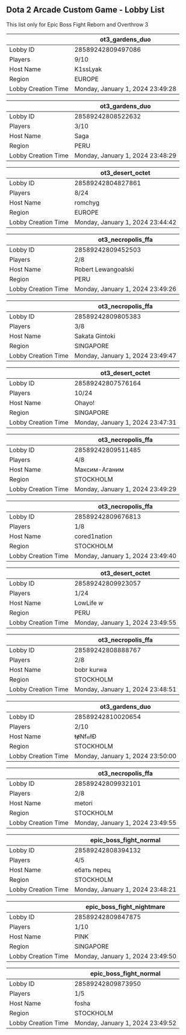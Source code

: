 ## Dota 2 Arcade Custom Game - Lobby List

This list only for Epic Boss Fight Reborn and Overthrow 3

|  | ot3_gardens_duo |
| ------ | ------ |
| Lobby ID | 28589242809497086 |
| Players | 9/10 |
| Host Name | K1ssLyak |
| Region | EUROPE |
| Lobby Creation Time | Monday, January 1, 2024 23:49:28 |


|  | ot3_gardens_duo |
| ------ | ------ |
| Lobby ID | 28589242808522632 |
| Players | 3/10 |
| Host Name | Saga |
| Region | PERU |
| Lobby Creation Time | Monday, January 1, 2024 23:48:29 |


|  | ot3_desert_octet |
| ------ | ------ |
| Lobby ID | 28589242804827861 |
| Players | 8/24 |
| Host Name | romchyg |
| Region | EUROPE |
| Lobby Creation Time | Monday, January 1, 2024 23:44:42 |


|  | ot3_necropolis_ffa |
| ------ | ------ |
| Lobby ID | 28589242809452503 |
| Players | 2/8 |
| Host Name | Robert Lewangoalski |
| Region | PERU |
| Lobby Creation Time | Monday, January 1, 2024 23:49:26 |


|  | ot3_necropolis_ffa |
| ------ | ------ |
| Lobby ID | 28589242809805383 |
| Players | 3/8 |
| Host Name | Sakata Gintoki |
| Region | SINGAPORE |
| Lobby Creation Time | Monday, January 1, 2024 23:49:47 |


|  | ot3_desert_octet |
| ------ | ------ |
| Lobby ID | 28589242807576164 |
| Players | 10/24 |
| Host Name | Ohayo! |
| Region | SINGAPORE |
| Lobby Creation Time | Monday, January 1, 2024 23:47:31 |


|  | ot3_necropolis_ffa |
| ------ | ------ |
| Lobby ID | 28589242809511485 |
| Players | 4/8 |
| Host Name | Максим-Аганим |
| Region | STOCKHOLM |
| Lobby Creation Time | Monday, January 1, 2024 23:49:29 |


|  | ot3_necropolis_ffa |
| ------ | ------ |
| Lobby ID | 28589242809676813 |
| Players | 1/8 |
| Host Name | cored1nation |
| Region | STOCKHOLM |
| Lobby Creation Time | Monday, January 1, 2024 23:49:40 |


|  | ot3_desert_octet |
| ------ | ------ |
| Lobby ID | 28589242809923057 |
| Players | 1/24 |
| Host Name | LowLife *w* |
| Region | PERU |
| Lobby Creation Time | Monday, January 1, 2024 23:49:55 |


|  | ot3_necropolis_ffa |
| ------ | ------ |
| Lobby ID | 28589242808888767 |
| Players | 2/8 |
| Host Name | bobr kurwa |
| Region | STOCKHOLM |
| Lobby Creation Time | Monday, January 1, 2024 23:48:51 |


|  | ot3_gardens_duo |
| ------ | ------ |
| Lobby ID | 28589242810020654 |
| Players | 2/10 |
| Host Name | ŧɇNf๘łĐ |
| Region | STOCKHOLM |
| Lobby Creation Time | Monday, January 1, 2024 23:50:00 |


|  | ot3_necropolis_ffa |
| ------ | ------ |
| Lobby ID | 28589242809932101 |
| Players | 2/8 |
| Host Name | metori |
| Region | STOCKHOLM |
| Lobby Creation Time | Monday, January 1, 2024 23:49:55 |


|  | epic_boss_fight_normal |
| ------ | ------ |
| Lobby ID | 28589242808394132 |
| Players | 4/5 |
| Host Name | ебать перец |
| Region | STOCKHOLM |
| Lobby Creation Time | Monday, January 1, 2024 23:48:21 |


|  | epic_boss_fight_nightmare |
| ------ | ------ |
| Lobby ID | 28589242809847875 |
| Players | 1/10 |
| Host Name | PINK |
| Region | SINGAPORE |
| Lobby Creation Time | Monday, January 1, 2024 23:49:50 |


|  | epic_boss_fight_normal |
| ------ | ------ |
| Lobby ID | 28589242809873950 |
| Players | 1/5 |
| Host Name | fosha |
| Region | STOCKHOLM |
| Lobby Creation Time | Monday, January 1, 2024 23:49:52 |


